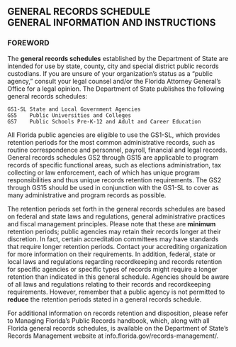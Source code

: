 ## GENERAL RECORDS SCHEDULE </br>GENERAL INFORMATION AND INSTRUCTIONS

### FOREWORD

The **general records schedules** established by the Department of State are intended for use by state,
county, city and special district public records custodians. If you are unsure of your organization’s status
as a “public agency,” consult your legal counsel and/or the Florida Attorney General’s Office for a legal
opinion. The Department of State publishes the following general records schedules:

```
GS1-SL State and Local Government Agencies
GS5    Public Universities and Colleges
GS7    Public Schools Pre-K-12 and Adult and Career Education
```


All Florida public agencies are eligible to use the GS1-SL, which provides retention periods for the most
common administrative records, such as routine correspondence and personnel, payroll, financial and
legal records. General records schedules GS2 through GS15 are applicable to program records of
specific functional areas, such as elections administration, tax collecting or law enforcement, each of
which has unique program responsibilities and thus unique records retention requirements. The GS2
through GS15 should be used in conjunction with the GS1-SL to cover as many administrative and
program records as possible.

The retention periods set forth in the general records schedules are based on federal and state laws and
regulations, general administrative practices and fiscal management principles. Please note that these
are **minimum** retention periods; public agencies may retain their records longer at their discretion. In fact,
certain accreditation committees may have standards that require longer retention periods. Contact your
accrediting organization for more information on their requirements. In addition, federal, state or local
laws and regulations regarding recordkeeping and records retention for specific agencies or specific types
of records might require a longer retention than indicated in this general schedule. Agencies should be
aware of all laws and regulations relating to their records and recordkeeping requirements. However,
remember that a public agency is not permitted to **reduce** the retention periods stated in a general
records schedule.

For additional information on records retention and disposition, please refer to Managing Florida’s Public
Records handbook, which, along with all Florida general records schedules, is available on the
Department of State’s Records Management website at info.florida.gov/records-management/. 

